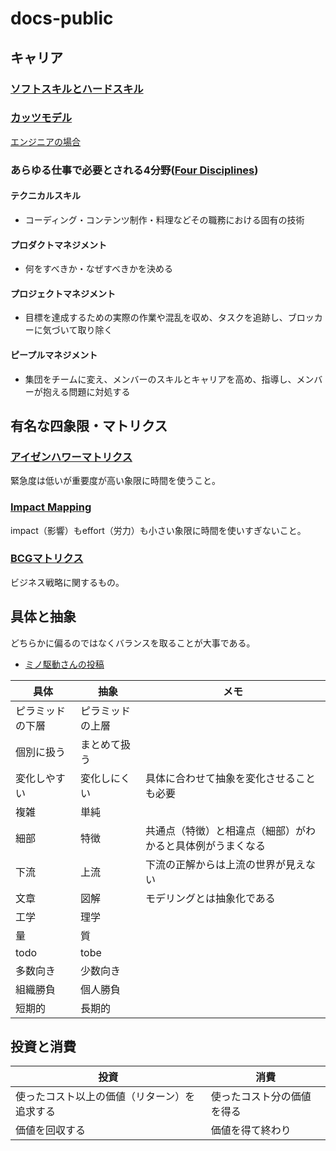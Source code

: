 # docs-public

## キャリア

### [ソフトスキルとハードスキル](https://directscout.recruit.co.jp/contents/article/17603/)

### [カッツモデル](https://www.hrbrain.jp/media/human-resources-management/katz-model)

[エンジニアの場合](https://speakerdeck.com/tenshoku_draft/enziniaren-sheng-nokuo-zhang-xing-wogao-meru-tan-suo-xing-kiyariashe-ji-noti-an?slide=15)

### あらゆる仕事で必要とされる4分野([Four Disciplines](https://www.alphalist.com/blog/ic-career-track-job-titles-and-roles-in-tech))

#### テクニカルスキル

* コーディング・コンテンツ制作・料理などその職務における固有の技術

#### プロダクトマネジメント

* 何をすべきか・なぜすべきかを決める

#### プロジェクトマネジメント

* 目標を達成するための実際の作業や混乱を収め、タスクを追跡し、ブロッカーに気づいて取り除く

#### ピープルマネジメント

* 集団をチームに変え、メンバーのスキルとキャリアを高め、指導し、メンバーが抱える問題に対処する

## 有名な四象限・マトリクス

### [アイゼンハワーマトリクス](https://www.franklinplanner.jp/learning/planner/04.html)

緊急度は低いが重要度が高い象限に時間を使うこと。

### [Impact Mapping](https://www.intercom.com/blog/first-rule-prioritization-no-snacking/)

impact（影響）もeffort（労力）も小さい象限に時間を使いすぎないこと。

### [BCGマトリクス](https://repro.io/contents/how-to-use-the-bcg-matrix-model/)

ビジネス戦略に関するもの。

## 具体と抽象

どちらかに偏るのではなくバランスを取ることが大事である。

* [ミノ駆動さんの投稿](https://x.com/MinoDriven/status/1849799614888804477)

|具体|抽象|メモ|
|-|-|-|
|ピラミッドの下層|ピラミッドの上層| |
|個別に扱う|まとめて扱う| |
|変化しやすい|変化しにくい|具体に合わせて抽象を変化させることも必要|
|複雑|単純| |
|細部|特徴|共通点（特徴）と相違点（細部）がわかると具体例がうまくなる |
|下流|上流|下流の正解からは上流の世界が見えない|
|文章|図解|モデリングとは抽象化である|
|工学|理学| |
|量|質| |
|todo|tobe| |
|多数向き|少数向き| |
|組織勝負|個人勝負| |
|短期的|長期的| |

## 投資と消費

|投資|消費|
|-|-|
|使ったコスト以上の価値（リターン）を追求する|使ったコスト分の価値を得る|
|価値を回収する|価値を得て終わり|
